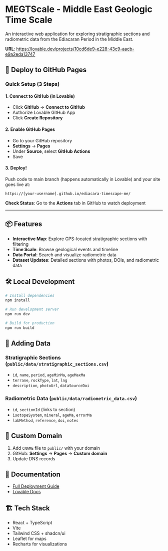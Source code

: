 # MEGTScale - Middle East Geologic Time Scale

An interactive web application for exploring stratigraphic sections and radiometric data from the Ediacaran Period in the Middle East.

**URL**: https://lovable.dev/projects/10cd6de9-e228-43c9-aacb-e9a2eda13747

## 🚀 Deploy to GitHub Pages

### Quick Setup (3 Steps)

#### 1. Connect to GitHub (in Lovable)
- Click **GitHub** → **Connect to GitHub**
- Authorize Lovable GitHub App
- Click **Create Repository**

#### 2. Enable GitHub Pages
- Go to your GitHub repository
- **Settings** → **Pages**
- Under **Source**, select **GitHub Actions**
- Save

#### 3. Deploy!
Push code to main branch (happens automatically in Lovable) and your site goes live at:
```
https://[your-username].github.io/ediacara-timescape-me/
```

**Check Status**: Go to the **Actions** tab in GitHub to watch deployment

---

## 📦 Features

- **Interactive Map**: Explore GPS-located stratigraphic sections with filtering
- **Time Scale**: Browse geological events and timeline
- **Data Portal**: Search and visualize radiometric data
- **Dataset Updates**: Detailed sections with photos, DOIs, and radiometric data

## 🛠️ Local Development

```bash
# Install dependencies
npm install

# Run development server
npm run dev

# Build for production
npm run build
```

## 📁 Adding Data

### Stratigraphic Sections (`public/data/stratigraphic_sections.csv`)
- `id`, `name`, `period`, `ageMinMa`, `ageMaxMa`
- `terrane`, `rockType`, `lat`, `lng`
- `description`, `photoUrl`, `dataSourceDoi`

### Radiometric Data (`public/data/radiometric_data.csv`)
- `id`, `sectionId` (links to section)
- `isotopeSystem`, `mineral`, `ageMa`, `errorMa`
- `labMethod`, `reference`, `doi`, `notes`

## 🔗 Custom Domain

1. Add `CNAME` file to `public/` with your domain
2. GitHub: **Settings** → **Pages** → **Custom domain**
3. Update DNS records

## 📖 Documentation

- [Full Deployment Guide](DEPLOYMENT.md)
- [Lovable Docs](https://docs.lovable.dev)

## 🏗️ Tech Stack

- React + TypeScript
- Vite
- Tailwind CSS + shadcn/ui
- Leaflet for maps
- Recharts for visualizations
